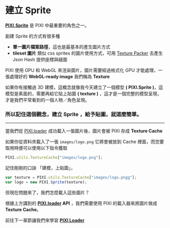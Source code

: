 # 建立 Sprite

**[PIXI.Sprite](http://pixijs.github.io/docs/PIXI.Sprite.html)** 是 PIXI 中最重要的角色之一。

創建 Sprite 的方式有很多種

* **單一圖片檔案路徑**，這也是最基本的產生圖片方式
* **tileset 圖片** 類似 css sprites 的圖片使用方式，可用 [Texture Packer](https://www.codeandweb.com/texturepacker) 去產生 Json Hash 提供座標與縫圖

PIXI 使用 GPU 和 WebGL 來渲染圖片，圖片需要經過格式化 GPU 才能處理，一張處理好的 **WebGL-ready image** 我們稱為 **Texture** 

如果你有接觸過 3D 建模，這概念就像我今天建立了一個模型 **( PIXI.Sprite )**，這模型是素面的，需要再給它貼上貼圖 **( texture )** ，這才是一個完整的模型呈現，才是我們平常看到的一個人物／角色呈現。

### 所以記住這個觀念，**建立 Sprite ，給予貼圖**，就這麼簡單。

---

當我們從 [PIXI.loader](http://pixijs.github.io/docs/PIXI.loaders.Loader.html) 成功載入一張圖片後，圖片會被 PIXI 存成 **Texture Cache** 

如果你從資料夾載入了一張 `images/logo.png`
它將會被放到 Cache 裡面，而您要取用時便可以使用以下指令獲取

```js
PIXI.utils.TextureCache["images/logo.png"];
``` 

記住剛剛的口訣 「建模，上貼圖」，

```js
var texture = PIXI.utils.TextureCache["images/logo.pngg"];
var logo = new PIXI.Sprite(texture);
```

但現在問題來了，我們怎麼載入這些圖片？

根據上方講到的 **[PIXI.loader](http://pixijs.github.io/docs/PIXI.loaders.Loader.html) API** ，我們需要使用 PIXI 的載入器來將圖片做成 **Texture Cache**。

前往下一章節讓我們來學習 **[PIXI Loader](pixi_loader.md)**
